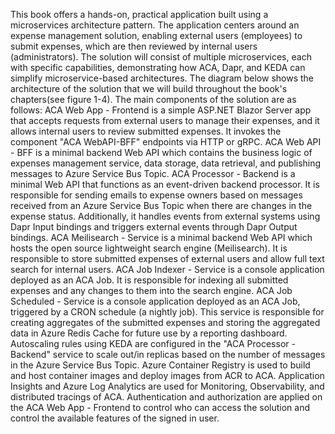 This book offers a hands-on, practical application built using a microservices architecture pattern. The application centers around an expense management solution, enabling external users (employees) to submit expenses, which are then reviewed by internal users (administrators). The solution will consist of multiple microservices, each with specific capabilities, demonstrating how ACA, Dapr, and KEDA can simplify microservice-based architectures.
The diagram below shows the architecture of the solution that we will build throughout the book's chapters(see figure 1-4).
The main components of the solution are as follows:
ACA Web App - Frontend is a simple ASP.NET Blazor Server app that accepts requests from external users to manage their expenses, and it allows internal users to review submitted expenses. It invokes the component "ACA WebAPI-BFF" endpoints via HTTP or gRPC.
ACA Web API - BFF is a minimal backend Web API which contains the business logic of expenses management service, data storage, data retrieval, and publishing messages to Azure Service Bus Topic.
ACA Processor - Backend is a minimal Web API that functions as an event-driven backend processor. It is responsible for sending emails to expense owners based on messages received from an Azure Service Bus Topic when there are changes in the expense status. Additionally, it handles events from external systems using Dapr Input bindings and triggers external events through Dapr Output bindings.
ACA Meilisearch - Service is a minimal backend Web API which hosts the open source lightweight search engine (Meilisearch). It is responsible to store submitted expenses of external users and allow full text search for internal users.
ACA Job Indexer - Service  is a console application deployed as an ACA Job. It is responsible for indexing all submitted expenses and any changes to them into the search engine.
ACA Job Scheduled - Service is a console application deployed as an ACA Job, triggered by a CRON schedule (a nightly job). This service is responsible for creating aggregates of the submitted expenses and storing the aggregated data in Azure Redis Cache for future use by a reporting dashboard.
Autoscaling rules using KEDA are configured in the "ACA Processor - Backend" service to scale out/in replicas based on the number of messages in the Azure Service Bus Topic.
Azure Container Registry is used to build and host container images and deploy images from ACR to ACA.
Application Insights and Azure Log Analytics are used for Monitoring, Observability, and distributed tracings of ACA.
Authentication and authorization are applied on the ACA Web App - Frontend to control who can access the solution and control the available features of the signed in user.

